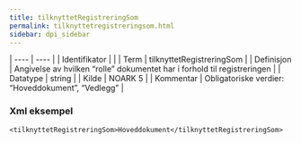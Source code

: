 ```yaml
---
title: tilknyttetRegistreringSom
permalink: tilknyttetregistreringsom.html
sidebar: dpi_sidebar
---
```


| ---- | ---- |
| Identifikator |  |
| Term | tilknyttetRegistreringSom |
| Definisjon | Angivelse av hvilken “rolle” dokumentet har i forhold til registreringen |
| Datatype | string |
| Kilde | NOARK 5 |
| Kommentar | Obligatoriske verdier:	“Hoveddokument”, “Vedlegg” | 

### Xml eksempel

```
<tilknyttetRegistreringSom>Hoveddokument</tilknyttetRegistreringSom>
```


